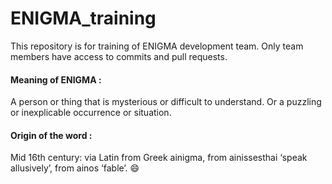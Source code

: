 # ENIGMA_training
This repository is for training of ENIGMA development team. Only team members have access to commits and pull requests. 
#### Meaning of ENIGMA :
A person or thing that is mysterious or difficult to understand. Or a puzzling or inexplicable occurrence or situation.
#### Origin of the word :
Mid 16th century: via Latin from Greek ainigma, from ainissesthai ‘speak allusively’, from ainos ‘fable’.
:smile:
